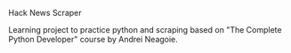 Hack News Scraper

Learning project to practice python and scraping based on "The Complete Python Developer" course by Andrei Neagoie.

